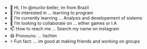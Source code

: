 - 👋 Hi, I’m @murilo-beller, im from Brazil
- 👀 I’m interested in ... learning to program
- 🌱 I’m currently learning ... Analysis and developement of sistems
- 💞️ I’m looking to collaborate on ... either games or I.A
- 📫 How to reach me ... Search my name on instagram 
- 😄 Pronouns: ... he/him
- ⚡ Fun fact: ... im good at making friends and working on groups

<!---
murilo-beller/murilo-beller is a ✨ special ✨ repository because its `README.md` (this file) appears on your GitHub profile.
You can click the Preview link to take a look at your changes.
--->
